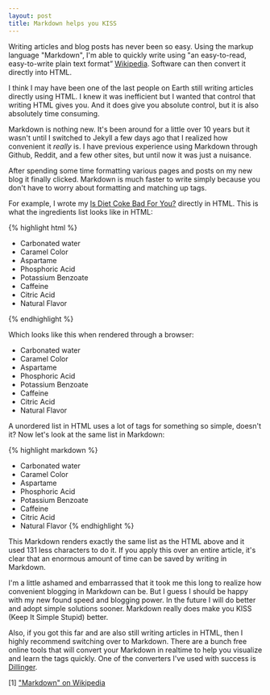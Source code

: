 ```yaml
---
layout: post
title: Markdown helps you KISS
---
```

Writing articles and blog posts has never been so easy. Using the markup language "Markdown", I'm able to quickly write using "an easy-to-read, easy-to-write plain text format” [Wikipedia](https://en.wikipedia.org/wiki/Markdown). Software can then convert it directly into HTML. 

I think I may have been one of the last people on Earth still writing articles directly using HTML. I knew it was inefficient but I wanted that control that writing HTML gives you. And it does give you absolute control, but it is also absolutely time consuming. 

Markdown is nothing new. It's been around for a little over 10 years but it wasn't until I switched to Jekyll a few days ago that I realized how convenient it *really* is. I have previous experience using Markdown through Github, Reddit, and a few other sites, but until now it was just a nuisance. 

After spending some time formatting various pages and posts on my new blog it finally clicked. Markdown is much faster to write simply because you don't have to worry about formatting and matching up tags.

For example, I wrote my [Is Diet Coke Bad For You?](http://www.relabit.com/diet-coke.html) directly in HTML. This is what the ingredients list looks like in HTML:

{% highlight html %}
<p>
    <ul>
	    <li>Carbonated water</li>
		<li>Caramel Color</li>
		<li>Aspartame
		<li>Phosphoric Acid</li>
		<li>Potassium Benzoate</li>
		<li>Caffeine</li> 
		<li>Citric Acid</li> 
		<li>Natural Flavor</li>
	</ul>
</p>
{% endhighlight %}

Which looks like this when rendered through a browser:

* Carbonated water
* Caramel Color	
* Aspartame		
* Phosphoric Acid	
* Potassium Benzoate
* Caffeine
* Citric Acid
* Natural Flavor

A unordered list in HTML uses a lot of tags for something so simple, doesn't it? Now let's look at the same list in Markdown:

{% highlight markdown %}
* Carbonated water
* Caramel Color	
* Aspartame		
* Phosphoric Acid	
* Potassium Benzoate
* Caffeine
* Citric Acid
* Natural Flavor
{% endhighlight %}

This Markdown renders exactly the same list as the HTML above and it used 131 less characters to do it. If you apply this over an entire article, it's clear that an enormous amount of time can be saved by writing in Markdown.

I'm a little ashamed and embarrassed that it took me this long to realize how convenient blogging in Markdown can be. But I guess I should be happy with my new found speed and blogging power. In the future I will do better and adopt simple solutions sooner. Markdown really does make you KISS (Keep It Simple Stupid) better.

Also, if you got this far and are also still writing articles in HTML, then I highly recommend switching over to Markdown. There are a bunch free online tools that will convert your Markdown in realtime to help you visualize and learn the tags quickly. One of the converters I've used with success is [Dillinger](http://dillinger.io).

[1] ["Markdown" on Wikipedia](https://en.wikipedia.org/wiki/Markdown)
